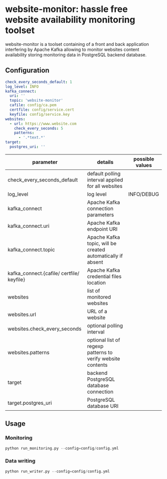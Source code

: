 # website-monitor: hassle free website availability monitoring toolset

website-monitor is a toolset containing of a front and back application interfering by Apache Kafka allowing to monitor websites content availability storing monitoring data in PostgreSQL backend database. 


## Configuration
``` yaml
check_every_seconds_default: 1
log_level: INFO
kafka_connect:
  uri: ''
  topic: 'website-monitor'
  cafile: config/ca.pem
  certfile: config/service.cert
  keyfile: config/service.key
websites:
  - url: https://www.website.com
    check_every_seconds: 5
    patterns:
      - '.*text.*'
target:
  postgres_uri: ''
```

parameter | details | possible values
--- | --- | ---
check_every_seconds_default | default polling interval applied for all websites | 
log_level | log level | INFO/DEBUG
kafka_connect | Apache Kafka connection parameters | 
kafka_connect.uri | Apache Kafka endpoint URI|
kafka_connect.topic | Apache Kafka topic, will be created automatically if absent|
kafka_connect.{cafile/ certfile/ keyfile} | Apache Kafka credential files location |
websites |list of monitored websites|
websites.url |URL of a website|
websites.check_every_seconds | optional polling interval |
websites.patterns | optional list of regexp patterns to verify website contents |
target | backend PostgreSQL database connection
target.postgres_uri | PostgreSQL database URI |



## Usage
### Monitoring
``` python
python run_monitoring.py --config=config/config.yml
```

### Data writing
``` python
python run_writer.py --config=config/config.yml
```
